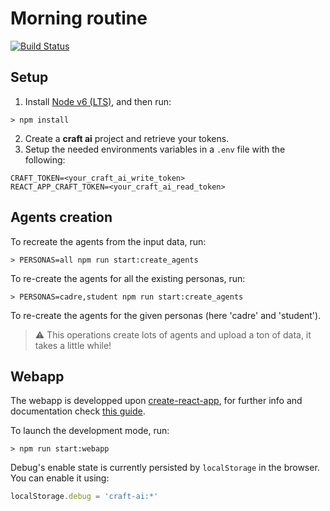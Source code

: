 # Morning routine #

[![Build Status](https://img.shields.io/travis/craft-ai/morning-routine/master.svg?style=flat-square)](https://travis-ci.org/craft-ai/morning-routine)

## Setup ##

1. Install [Node v6 (LTS)](https://nodejs.org/en/download/), and then run:

  ```console
  > npm install
  ```
2. Create a **craft ai** project and retrieve your tokens.
3. Setup the needed environments variables in a `.env` file with the following:

  ```
  CRAFT_TOKEN=<your_craft_ai_write_token>
  REACT_APP_CRAFT_TOKEN=<your_craft_ai_read_token>
  ```

## Agents creation ##

To recreate the agents from the input data, run:

```console
> PERSONAS=all npm run start:create_agents
```

To re-create the agents for all the existing personas, run:

```console
> PERSONAS=cadre,student npm run start:create_agents
```

To re-create the agents for the given personas (here 'cadre' and 'student').

> :warning: This operations create lots of agents and upload a ton of data, it takes a little while!

## Webapp ##

The webapp is developped upon [create-react-app](https://github.com/facebookincubator/create-react-app), for further info and documentation check [this guide](https://github.com/facebookincubator/create-react-app/blob/master/packages/react-scripts/template/README.md).

To launch the development mode, run:

```console
> npm run start:webapp
```

Debug's enable state is currently persisted by `localStorage` in the browser. You can enable it using:

```js
localStorage.debug = 'craft-ai:*'
```
